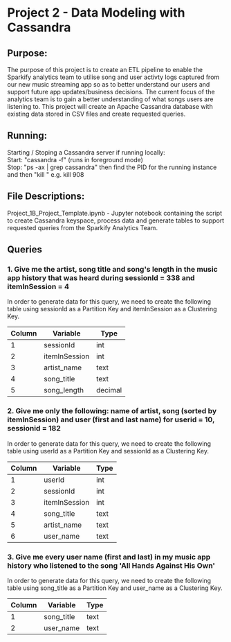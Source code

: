 # Project 2 - Data Modeling with Cassandra

## Purpose:

The purpose of this project is to create an ETL pipeline to enable the Sparkify analytics team to utilise song and user activty logs captured from our new music streaming app so as to better understand our users and support future app updates/business decisions. The current focus of the analytics team is to gain a better understanding of what songs users are listening to. This project will create an Apache Cassandra database with existing data stored in CSV files and create requested queries.

## Running:

Starting / Stoping a Cassandra server if running locally:  
Start: "cassandra -f" (runs in foreground mode)  
Stop: "ps -ax | grep cassandra" then find the PID for the running instance and then "kill <PID>" e.g. kill 908

## File Descriptions:

Project_1B_Project_Template.ipynb - Jupyter notebook containing the script to create Cassandra keyspace, process data and generate tables to support requested queries from the Sparkify Analytics Team.

## Queries

### 1. Give me the artist, song title and song's length in the music app history that was heard during sessionId = 338 and itemInSession = 4

In order to generate data for this query, we need to create the following table using sessionId as a Partition Key and itemInSession as a Clustering Key.

| Column | Variable      | Type    |
| ------ | ------------- | ------- |
| 1      | sessionId     | int     |
| 2      | itemInSession | int     |
| 3      | artist_name   | text    |
| 4      | song_title    | text    |
| 5      | song_length   | decimal |

### 2. Give me only the following: name of artist, song (sorted by itemInSession) and user (first and last name) for userid = 10, sessionid = 182

In order to generate data for this query, we need to create the following table using userId as a Partition Key and sessionId as a Clustering Key.

| Column | Variable      | Type |
| ------ | ------------- | ---- |
| 1      | userId        | int  |
| 2      | sessionId     | int  |
| 3      | itemInSession | int  |
| 4      | song_title    | text |
| 5      | artist_name   | text |
| 6      | user_name     | text |

### 3. Give me every user name (first and last) in my music app history who listened to the song 'All Hands Against His Own'

In order to generate data for this query, we need to create the following table using song_title as a Partition Key and user_name as a Clustering Key.

| Column | Variable   | Type |
| ------ | ---------- | ---- |
| 1      | song_title | text |
| 2      | user_name  | text |

